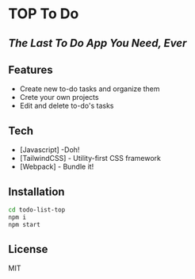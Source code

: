 # TOP To Do

## _The Last To Do App You Need, Ever_

## Features

- Create new to-do tasks and organize them
- Crete your own projects
- Edit and delete to-do's tasks

## Tech

- [Javascript] -Doh!
- [TailwindCSS] - Utility-first CSS framework
- [Webpack] - Bundle it!

## Installation

```sh
cd todo-list-top
npm i
npm start
```

## License

MIT
